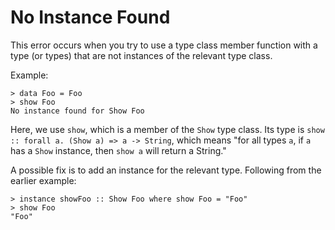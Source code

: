 # No Instance Found

This error occurs when you try to use a type class member function with a type (or types) that are not instances of the relevant type class.

Example:

```
> data Foo = Foo
> show Foo
No instance found for Show Foo
```

Here, we use `show`, which is a member of the `Show` type class. Its type is `show :: forall a. (Show a) => a -> String`, which means "for all types `a`, if `a` has a `Show` instance, then `show a` will return a String."

A possible fix is to add an instance for the relevant type. Following from the earlier example:

```
> instance showFoo :: Show Foo where show Foo = "Foo"
> show Foo
"Foo"
```